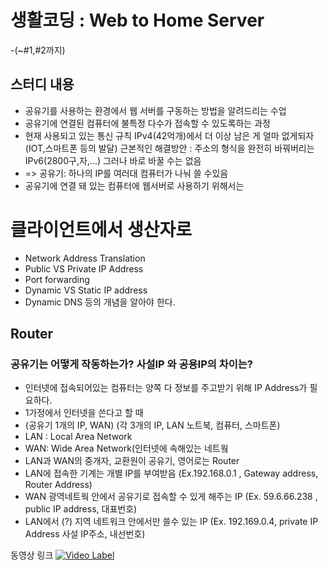 # 생활코딩 : Web to Home Server
 -(~#1,#2까지)

## 스터디 내용
 - 공유기를 사용하는 환경에서 웹 서버를 구동하는 방법을 알려드리는 수업 
 - 공유기에 연결된 컴퓨터에 불특정 다수가 접속할 수 있도록하는 과정
 - 현재 사용되고 있는 통신 규칙 IPv4(42억개)에서 더 이상 남은 게 얼마 없게되자(IOT,스마트폰 등의 발달)
   근본적인 해결방안 : 주소의 형식을 완전히 바꿔버리는 IPv6(2800구,자,...) 그러나 바로 바꿀 수는 없음 
 - => 공유기: 하나의 IP를 여러대 컴퓨터가 나눠 쓸 수있음
 - 공유기에 연결 돼 있는 컴퓨터에 웹서버로 사용하기 위해서는
 # 클라이언트에서 생산자로
   * Network Address Translation
   * Public VS Private IP Address
   * Port forwarding
   * Dynamic VS Static IP address
   * Dynamic DNS 등의 개념을 알아야 한다.


## Router
### 공유기는 어떻게 작동하는가? 사설IP 와 공용IP의 차이는?
 - 인터넷에 접속되어있는 컴퓨터는 양쪽 다 정보를 주고받기 위해 IP Address가 필요하다.
 - 1가정에서 인터넷을 쓴다고 할 때
 - (공유기 1개의 IP, WAN) (각 3개의 IP, LAN 노트북, 컴퓨터, 스마트폰)
 - LAN : Local Area Network
 - WAN: Wide Area Network(인터넷에 속해있는 네트웤
 - LAN과 WAN의 중개자, 교환원이 공유기, 영어로는 Router
 - LAN에 접속한 기계는 개별 IP를 부여받음 (Ex.192.168.0.1 , Gateway address, Router Address)
 - WAN 광역네트웍 안에서 공유기로 접속할 수 있게 해주는 IP (Ex. 59.6.66.238 , public IP address, 대표번호)
 - LAN에서 (?) 지역 네트워크 안에서만 쓸수 있는 IP (Ex. 192.169.0.4, private IP Address 사설 IP주소, 내선번호)

 동영상 링크
 [![Video Label](http://img.youtube.com/vi/PLuHgQVnccGMA52uRBmSwqcvtI5IMoFclJ/0.jpg)](https://youtu.be/PLuHgQVnccGMA52uRBmSwqcvtI5IMoFclJ)
 
